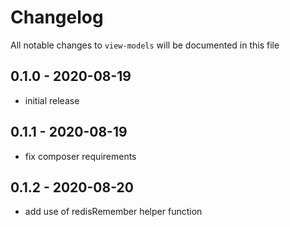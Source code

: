 # Changelog

All notable changes to `view-models` will be documented in this file

## 0.1.0 - 2020-08-19
- initial release


## 0.1.1 - 2020-08-19
- fix composer requirements

## 0.1.2 - 2020-08-20
- add use of redisRemember helper function

